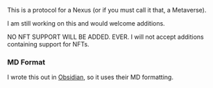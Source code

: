 This is a protocol for a Nexus (or if you must call it that, a Metaverse).

I am still working on this and would welcome additions.

NO NFT SUPPORT WILL BE ADDED. EVER. 
I will not accept additions containing support for NFTs.

### MD Format
I wrote this out in [Obsidian](https://obsidian.md), so it uses their MD formatting.